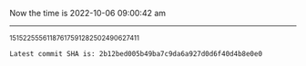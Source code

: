 Now the time is 2022-10-06 09:00:42 am

---

<small>15152255561187617591282502490627411</small>

```txt
Latest commit SHA is: 2b12bed005b49ba7c9da6a927d0d6f40d4b8e0e0
```
